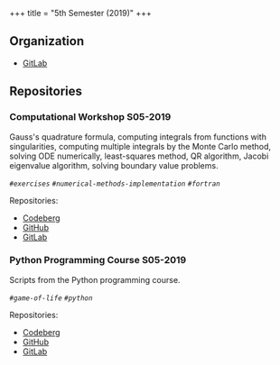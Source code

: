 +++
title = "5th Semester (2019)"
+++

## Organization

- [GitLab](https://gitlab.com/paveloom-g/university/s05-2019)

## Repositories

### Computational Workshop S05-2019

Gauss's quadrature formula, computing integrals from functions with singularities, computing multiple integrals by the Monte Carlo method, solving ODE numerically, least-squares method, QR algorithm, Jacobi eigenvalue algorithm, solving boundary value problems.

*`#exercises` `#numerical-methods-implementation` `#fortran`*

Repositories:

- [Codeberg](https://codeberg.org/paveloom-university/Computational-Workshop-S05-2019)
- [GitHub](https://github.com/paveloom-university/Computational-Workshop-S05-2019)
- [GitLab](https://gitlab.com/paveloom-g/university/s05-2019/computational-workshop)

### Python Programming Course S05-2019

Scripts from the Python programming course.

*`#game-of-life` `#python`*

Repositories:

- [Codeberg](https://codeberg.org/paveloom-university/Python-Programming-Course-S05-2019)
- [GitHub](https://github.com/paveloom-university/Python-Programming-Course-S05-2019)
- [GitLab](https://gitlab.com/paveloom-g/university/s05-2019/python-programming-course)
